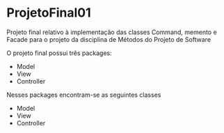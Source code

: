 # ProjetoFinal01
Projeto final relativo à implementação das classes Command, memento e Facade para o projeto da disciplina de Métodos do Projeto de Software


O projeto final possui três packages:
  - Model
  - View 
  - Controller
  
 Nesses packages encontram-se as seguintes classes
  - Model
  - View 
  - Controller
